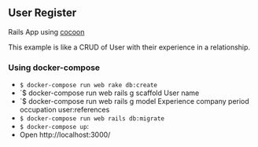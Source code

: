 ## User Register

Rails App using [cocoon](https://rubygems.org/gems/cocoon)

This example is like a CRUD of User with their experience in a relationship. 

### Using docker-compose

  - `$ docker-compose run web rake db:create`
  - `$ docker-compose run web rails g scaffold User name
  - `$ docker-compose run web rails g model Experience company period occupation user:references
  - `$ docker-compose run web rails db:migrate`
  - `$ docker-compose up`:
  - Open http://localhost:3000/
  
